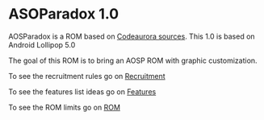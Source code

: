 ASOParadox 1.0
==============

AOSParadox is a ROM based on [Codeaurora sources](https://www.codeaurora.org/cgit/quic/la).
This 1.0 is based on Android Lollipop 5.0 

The goal of this ROM is to bring an AOSP ROM with graphic customization.

To see the recruitment rules go on [Recruitment](Recruitment.md)

To see the features list ideas go on [Features](Features.md)

To see the ROM limits go on [ROM](ROM.md)
